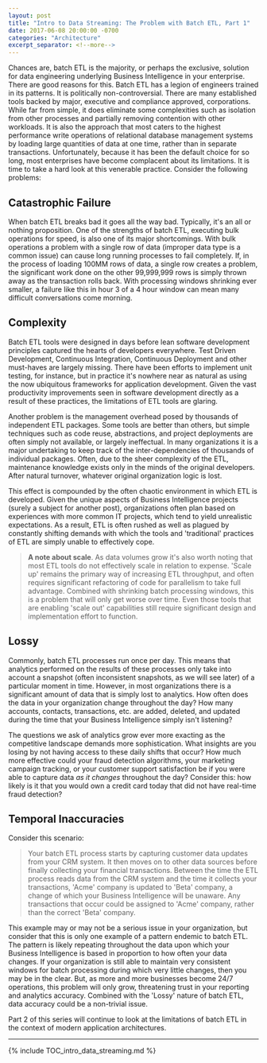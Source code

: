 ```yaml
---
layout: post
title: "Intro to Data Streaming: The Problem with Batch ETL, Part 1"
date: 2017-06-08 20:00:00 -0700
categories: "Architecture"
excerpt_separator: <!--more-->
---
```


Chances are, batch ETL is the majority, or perhaps the exclusive, solution for data engineering underlying Business Intelligence in your enterprise. There are good reasons for this. Batch ETL has a legion of engineers trained in its patterns. It is politically non-controversial. There are many established tools backed by major, executive and compliance approved, corporations. While far from simple, it does eliminate some complexities such as isolation from other processes and partially removing contention with other workloads. It is also the approach that most caters to the highest performance write operations of relational database management systems by loading large quantities of data at one time, rather than in separate transactions. Unfortunately, because it has been the default choice for so long, most enterprises have become complacent about its limitations. It is time to take a hard look at this venerable practice. <!--more-->Consider the following problems:

## Catastrophic Failure​

When batch ETL breaks bad it goes all the way bad. Typically, it's an all or nothing proposition. One of the strengths of batch ETL, executing bulk operations for speed, is also one of its major shortcomings. With bulk operations a problem with a single row of data (improper data type is a common issue) can cause long running processes to fail completely. If, in the process of loading 100MM rows of data, a single row creates a problem, the significant work done on the other 99,999,999 rows is simply thrown away as the transaction rolls back. With processing windows shrinking ever smaller, a failure like this in hour 3 of a 4 hour window can mean many difficult conversations come morning. 

## Complexity 

Batch ETL tools were designed in days before lean software development principles captured the hearts of developers everywhere. Test Driven Development, Continuous Integration, Continuous Deployment and other must-haves are largely missing. There have been efforts to implement unit testing, for instance, but in practice it's nowhere near as natural as using the now ubiquitous frameworks for application development. Given the vast productivity improvements seen in software development directly as a result of these practices, the limitations of ETL tools are glaring. 

Another problem is the management overhead posed by thousands of independent ETL packages. Some tools are better than others, but simple techniques such as code reuse, abstractions, and project deployments are often simply not available, or largely ineffectual. In many organizations it is a major undertaking to keep track of the inter-dependencies of thousands of individual packages. Often, due to the sheer complexity of the ETL, maintenance knowledge exists only in the minds of the original developers. After natural turnover, whatever original organization logic is lost. 

This effect is compounded by the often chaotic environment in which ETL is developed. Given the unique aspects of Business Intelligence projects (surely a subject for another post), organizations often plan based on experiences with more common IT projects, which tend to yield unrealistic expectations. As a result, ETL is often rushed as well as plagued by constantly shifting demands with which the tools and 'traditional' practices of ETL are simply unable to effectively cope. 

> **A note about scale**. As data volumes grow it's also worth noting that most ETL tools do not effectively scale in relation to expense. 'Scale up' remains the primary way of increasing ETL throughput, and often requires significant refactoring of code for parallelism to take full advantage. Combined with shrinking batch processing windows, this is a problem that will only get worse over time. Even those tools that are enabling 'scale out' capabilities still require significant design and implementation effort to function.

## Lossy​

Commonly, batch ETL processes run once per day. This means that analytics performed on the results of these processes only take into account a snapshot (often inconsistent snapshots, as we will see later) of a particular moment in time. However, in most organizations there is a significant amount of data that is simply lost to analytics. How often does the data in your organization change throughout the day? How many accounts, contacts, transactions, etc. are added, deleted, and updated during the time that your Business Intelligence simply isn't listening? 

The questions we ask of analytics grow ever more exacting as the competitive landscape demands more sophistication. What insights are you losing by not having access to these daily shifts that occur? How much more effective could your fraud detection algorithms, your marketing campaign tracking, or your customer support satisfaction be if you were able to capture data *as it changes* throughout the day? Consider this: how likely is it that you would own a credit card today that did not have real-time fraud detection?

## Temporal Inaccuracies​

Consider this scenario:  

> Your batch ETL process starts by capturing customer data updates from your CRM system. It then moves on to other data sources before finally collecting your financial transactions. Between the time the ETL process reads data from the CRM system and the time it collects your transactions, 'Acme' company is updated to 'Beta' company, a change of which your Business Intelligence will be unaware. Any transactions that occur could be assigned to 'Acme' company, rather than the correct 'Beta' company.

This example may or may not be a serious issue in your organization, but consider that this is only one example of a pattern endemic to batch ETL. The pattern is likely repeating throughout the data upon which your Business Intelligence is based in proportion to how often your data changes. If your organization is still able to maintain very consistent windows for batch processing during which very little changes, then you may be in the clear. But, as more and more businesses become 24/7 operations, this problem will only grow, threatening trust in your reporting and analytics accuracy. Combined with the 'Lossy' nature of batch ETL, data accuracy could be a non-trivial issue.  


Part 2 of this series will continue to look at the limitations of batch ETL in the context of modern application architectures. 

---
{% include TOC_intro_data_streaming.md %}